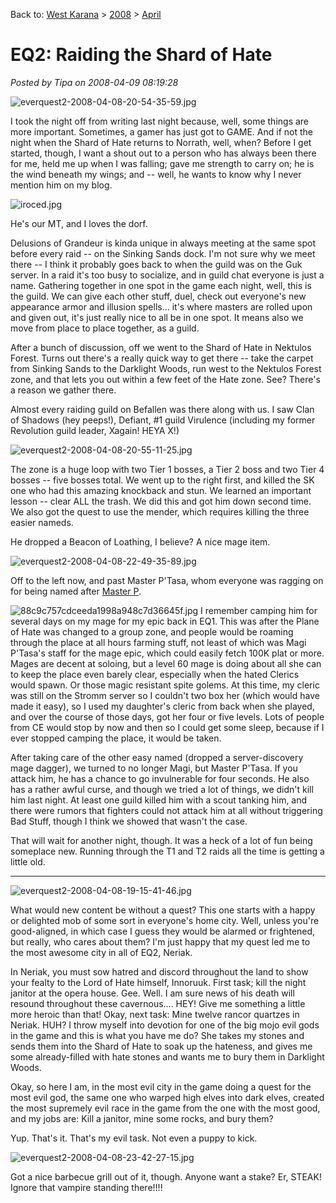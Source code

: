 Back to: [West Karana](/posts/westkarana.md) > [2008](/posts/2008/westkarana.md) > [April](./westkarana.md)
# EQ2: Raiding the Shard of Hate

*Posted by Tipa on 2008-04-09 08:19:28*

![everquest2-2008-04-08-20-54-35-59.jpg](../../../uploads/2008/04/everquest2-2008-04-08-20-54-35-59.jpg)

I took the night off from writing last night because, well, some things are more important. Sometimes, a gamer has just got to GAME. And if not the night when the Shard of Hate returns to Norrath, well, when? Before I get started, though, I want a shout out to a person who has always been there for me, held me up when I was falling; gave me strength to carry on; he is the wind beneath my wings; and -- well, he wants to know why I never mention him on my blog.

![iroced.jpg](../../../uploads/2008/04/iroced.jpg)

He's our MT, and I loves the dorf.

Delusions of Grandeur is kinda unique in always meeting at the same spot before every raid -- on the Sinking Sands dock. I'm not sure why we meet there -- I think it probably goes back to when the guild was on the Guk server. In a raid it's too busy to socialize, and in guild chat everyone is just a name. Gathering together in one spot in the game each night, well, this is the guild. We can give each other stuff, duel, check out everyone's new appearance armor and illusion spells... it's where masters are rolled upon and given out, it's just really nice to all be in one spot. It means also we move from place to place together, as a guild.

After a bunch of discussion, off we went to the Shard of Hate in Nektulos Forest. Turns out there's a really quick way to get there -- take the carpet from Sinking Sands to the Darklight Woods, run west to the Nektulos Forest zone, and that lets you out within a few feet of the Hate zone. See? There's a reason we gather there.

Almost every raiding guild on Befallen was there along with us. I saw Clan of Shadows (hey peeps!), Defiant, #1 guild Virulence (including my former Revolution guild leader, Xagain! HEYA X!)

![everquest2-2008-04-08-20-55-11-25.jpg](../../../uploads/2008/04/everquest2-2008-04-08-20-55-11-25.jpg)

The zone is a huge loop with two Tier 1 bosses, a Tier 2 boss and two Tier 4 bosses -- five bosses total. We went up to the right first, and killed the SK one who had this amazing knockback and stun. We learned an important lesson -- clear ALL the trash. We did this and got him down second time. We also got the quest to use the mender, which requires killing the three easier nameds.

He dropped a Beacon of Loathing, I believe? A nice mage item.

![everquest2-2008-04-08-22-49-35-89.jpg](../../../uploads/2008/04/everquest2-2008-04-08-22-49-35-89.jpg)

Off to the left now, and past Master P'Tasa, whom everyone was ragging on for being named after [Master P](http://en.wikipedia.org/wiki/Master_P). 

![88c9c757cdceeda1998a948c7d36645f.jpg](../../../uploads/2008/04/88c9c757cdceeda1998a948c7d36645f.jpg) I remember camping him for several days on my mage for my epic back in EQ1. This was after the Plane of Hate was changed to a group zone, and people would be roaming through the place at all hours farming stuff, not least of which was Magi P'Tasa's staff for the mage epic, which could easily fetch 100K plat or more. Mages are decent at soloing, but a level 60 mage is doing about all she can to keep the place even barely clear, especially when the hated Clerics would spawn. Or those magic resistant spite golems. At this time, my cleric was still on the Stromm server so I couldn't two box her (which would have made it easy), so I used my daughter's cleric from back when she played, and over the course of those days, got her four or five levels. Lots of people from CE would stop by now and then so I could get some sleep, because if I ever stopped camping the place, it would be taken.

After taking care of the other easy named (dropped a server-discovery mage dagger), we turned to no longer Magi, but Master P'Tasa. If you attack him, he has a chance to go invulnerable for four seconds. He also has a rather awful curse, and though we tried a lot of things, we didn't kill him last night. At least one guild killed him with a scout tanking him, and there were rumors that fighters could not attack him at all without triggering Bad Stuff, though I think we showed that wasn't the case.

That will wait for another night, though. It was a heck of a lot of fun being someplace new. Running through the T1 and T2 raids all the time is getting a little old.

---

![everquest2-2008-04-08-19-15-41-46.jpg](../../../uploads/2008/04/everquest2-2008-04-08-19-15-41-46.jpg)

What would new content be without a quest? This one starts with a happy or delighted mob of some sort in everyone's home city. Well, unless you're good-aligned, in which case I guess they would be alarmed or frightened, but really, who cares about them? I'm just happy that my quest led me to the most awesome city in all of EQ2, Neriak.

In Neriak, you must sow hatred and discord throughout the land to show your fealty to the Lord of Hate himself, Innoruuk. First task; kill the night janitor at the opera house. Gee. Well. I am sure news of his death will resound throughout these cavernous.... HEY! Give me something a little more heroic than that! Okay, next task: Mine twelve rancor quartzes in Neriak. HUH? I throw myself into devotion for one of the big mojo evil gods in the game and this is what you have me do? She takes my stones and sends them into the Shard of Hate to soak up the hateness, and gives me some already-filled with hate stones and wants me to bury them in Darklight Woods.

Okay, so here I am, in the most evil city in the game doing a quest for the most evil god, the same one who warped high elves into dark elves, created the most supremely evil race in the game from the one with the most good, and my jobs are: Kill a janitor, mine some rocks, and bury them?

Yup. That's it. That's my evil task. Not even a puppy to kick.

![everquest2-2008-04-08-23-42-27-15.jpg](../../../uploads/2008/04/everquest2-2008-04-08-23-42-27-15.jpg)

Got a nice barbecue grill out of it, though. Anyone want a stake? Er, STEAK! Ignore that vampire standing there!!!!

